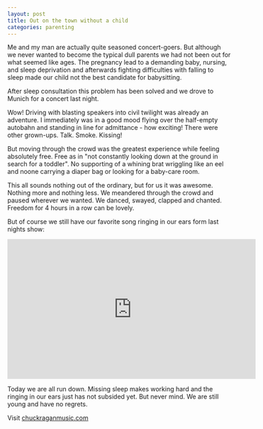 ```yaml
---
layout: post
title: Out on the town without a child
categories: parenting
---
```


Me and my man are actually quite seasoned concert-goers. But although we never wanted to become the typical dull parents we had not been out for what seemed like ages. The pregnancy lead to a demanding baby, nursing, and sleep deprivation and afterwards fighting difficulties with falling to sleep made our child not the best candidate for babysitting.

After sleep consultation this problem has been solved and we drove to Munich for a concert last night.

Wow! Driving with blasting speakers into civil twilight was already an adventure. I immediately was in a good mood flying over the half-empty autobahn and standing in line for admittance - how exciting! There were other grown-ups. Talk. Smoke. Kissing!

But moving through the crowd was the greatest experience while feeling absolutely free. Free as in "not constantly looking down at the ground in search for a toddler". No supporting of a whining brat wriggling like an eel and noone carrying a diaper bag or looking for a baby-care room.

This all sounds nothing out of the ordinary, but for us it was awesome. Nothing more and nothing less. We meandered through the crowd and paused wherever we wanted. We danced, swayed, clapped and chanted. Freedom for 4 hours in a row can be lovely.

But of course we still have our favorite song ringing in our ears form last nights show:

<iframe width="560" height="315" src="https://www.youtube.com/embed/Nj_dBdhMNx4?list=PL43F8ECCB09C276FF" frameborder="0" allowfullscreen></iframe>

Today we are all run down. Missing sleep makes working hard and the ringing in our ears just has not subsided yet. But never mind. We are still young and have no regrets.

Visit [chuckraganmusic.com](http://chuckraganmusic.com/)
